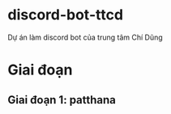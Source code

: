 # discord-bot-ttcd
Dự án làm discord bot của trung tâm Chí Dũng


# Giai đoạn
## Giai đoạn 1: patthana
